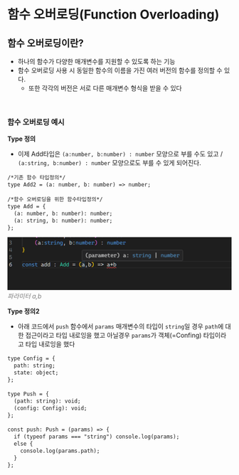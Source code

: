 # 함수 오버로딩(Function Overloading)

## 함수 오버로딩이란?

- 하나의 함수가 다양한 매개변수를 지원할 수 있도록 하는 기능
- 함수 오버로딩 사용 시 동일한 함수의 이름을 가진 여러 버전의 함수를 정의할 수 있다.
  - 또한 각각의 버전은 서로 다른 매개변수 형식을 받을 수 있다

<br />

### 함수 오버로딩 예시

**Type 정의**

- 이제 Add타입은 `(a:number, b:number) : number` 모양으로 부를 수도 있고 / `(a:string, b:number) : number` 모양으로도 부를 수 있게 되어진다.

```tsx
/*기존 함수 타입정의*/
type Add2 = (a: number, b: number) => number;

/*함수 오버로딩을 위한 함수타입정의*/
type Add = {
  (a: number, b: number): number;
  (a: string, b: number): number;
};
```

![Alt text](./assets/overLoading.png)
<span style="color:gray">_파라미터 a,b_</span>

**Type 정의2**

- 아래 코드에서 `push` 함수에서 `params` 매개변수의 타입이 `string`일 경우 `path`에 대한 접근이라고 타입 내로잉을 했고 아닐경우 `params`가 객체(=Confing) 타입이라고 타입 내로잉을 했다

```tsx
type Config = {
  path: string;
  state: object;
};

type Push = {
  (path: string): void;
  (config: Config): void;
};

const push: Push = (params) => {
  if (typeof params === "string") console.log(params);
  else {
    console.log(params.path);
  }
};
```
